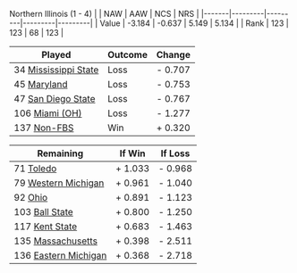 Northern Illinois (1 - 4)
|       |   NAW   |   AAW   |   NCS   |   NRS   |
|-------|---------|---------|---------|---------|
| Value |  -3.184 |  -0.637 |   5.149 |   5.134 |
| Rank  |     123 |     123 |      68 |     123 |

| Played                    | Outcome    |  Change  |
|---------------------------|------------|----------|
|  34 [Mississippi State     ](MississippiState.md)| Loss       | -  0.707 |
|  45 [Maryland              ](Maryland.md)| Loss       | -  0.753 |
|  47 [San Diego State       ](SanDiegoState.md)| Loss       | -  0.767 |
| 106 [Miami (OH)            ](MiamiOH.md)| Loss       | -  1.277 |
| 137 [Non-FBS               ](NonFBS.md)| Win        | +  0.320 |

| Remaining                 |  If Win  |  If Loss |
|---------------------------|----------|----------|
|  71 [Toledo                ](Toledo.md)| +  1.033 | -  0.968 |
|  79 [Western Michigan      ](WesternMichigan.md)| +  0.961 | -  1.040 |
|  92 [Ohio                  ](Ohio.md)| +  0.891 | -  1.123 |
| 103 [Ball State            ](BallState.md)| +  0.800 | -  1.250 |
| 117 [Kent State            ](KentState.md)| +  0.683 | -  1.463 |
| 135 [Massachusetts         ](Massachusetts.md)| +  0.398 | -  2.511 |
| 136 [Eastern Michigan      ](EasternMichigan.md)| +  0.368 | -  2.718 |

